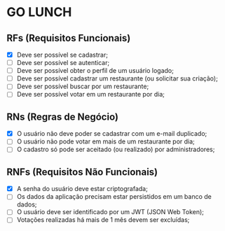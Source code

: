 # GO LUNCH

## RFs (Requisitos Funcionais)

- [x] Deve ser possível se cadastrar;
- [ ] Deve ser possível se autenticar;
- [ ] Deve ser possível obter o perfil de um usuário logado;
- [ ] Deve ser possível cadastrar um restaurante (ou solicitar sua criação);
- [ ] Deve ser possível buscar por um restaurante;
- [ ] Deve ser possível votar em um restaurante por dia;

## RNs (Regras de Negócio)

- [x] O usuário não deve poder se cadastrar com um e-mail duplicado;
- [ ] O usuário não pode votar em mais de um restaurante por dia;
- [ ] O cadastro só pode ser aceitado (ou realizado) por administradores;

## RNFs (Requisitos Não Funcionais)

- [x] A senha do usuário deve estar criptografada;
- [ ] Os dados da aplicação precisam estar persistidos em um banco de dados;
- [ ] O usuário deve ser identificado por um JWT (JSON Web Token);
- [ ] Votações realizadas há mais de 1 mês devem ser excluídas;
